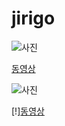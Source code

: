 # jirigo



![사진](http://cfile30.uf.tistory.com/image/24420F4255077A782BDD9B)

[동영상](https://youtu.be/llS9DPy7Ya0)

![사진](http://sccdn.chosun.com/news/html/2016/04/29/2016043001002432100175031.jpg)


[!][동영상](http://cfile1.uf.tistory.com/image/225B9734566CE10A08063F)

